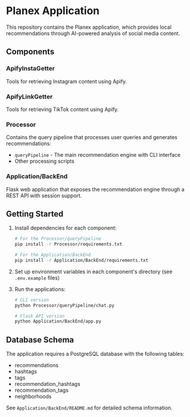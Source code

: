 # Planex Application

This repository contains the Planex application, which provides local recommendations through AI-powered analysis of social media content.

## Components

### ApifyInstaGetter
Tools for retrieving Instagram content using Apify.

### ApifyLinkGetter
Tools for retrieving TikTok content using Apify.

### Processor
Contains the query pipeline that processes user queries and generates recommendations:
- `queryPipeline` - The main recommendation engine with CLI interface
- Other processing scripts

### Application/BackEnd
Flask web application that exposes the recommendation engine through a REST API with session support.

## Getting Started

1. Install dependencies for each component:
   ```bash
   # For the Processor/queryPipeline
   pip install -r Processor/requirements.txt
   
   # For the Application/BackEnd
   pip install -r Application/BackEnd/requirements.txt
   ```

2. Set up environment variables in each component's directory (see `.env.example` files)

3. Run the applications:
   ```bash
   # CLI version
   python Processor/queryPipeline/chat.py
   
   # Flask API version
   python Application/BackEnd/app.py
   ```

## Database Schema

The application requires a PostgreSQL database with the following tables:
- recommendations
- hashtags
- tags
- recommendation_hashtags
- recommendation_tags
- neighborhoods

See `Application/BackEnd/README.md` for detailed schema information.